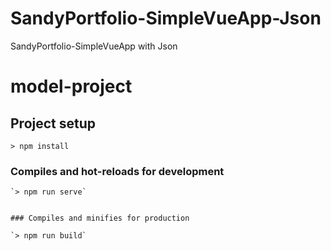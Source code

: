 # SandyPortfolio-SimpleVueApp-Json
SandyPortfolio-SimpleVueApp with Json
# model-project

## Project setup

`> npm install`


### Compiles and hot-reloads for development
```
`> npm run serve`


### Compiles and minifies for production

`> npm run build`

